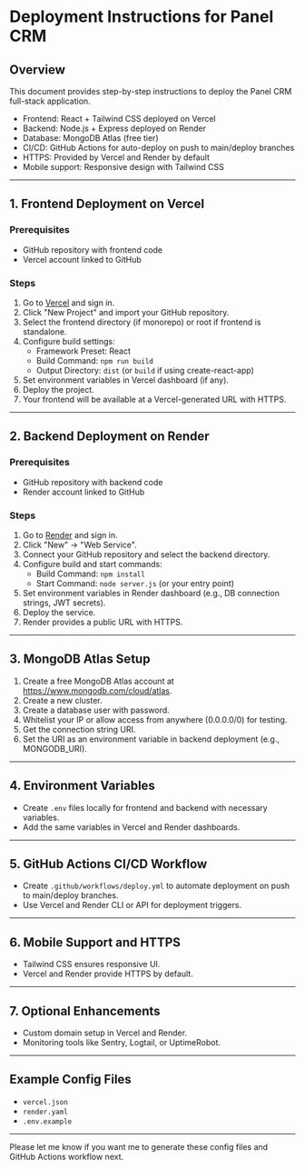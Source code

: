 # Deployment Instructions for Panel CRM

## Overview

This document provides step-by-step instructions to deploy the Panel CRM full-stack application.

- Frontend: React + Tailwind CSS deployed on Vercel
- Backend: Node.js + Express deployed on Render
- Database: MongoDB Atlas (free tier)
- CI/CD: GitHub Actions for auto-deploy on push to main/deploy branches
- HTTPS: Provided by Vercel and Render by default
- Mobile support: Responsive design with Tailwind CSS

---

## 1. Frontend Deployment on Vercel

### Prerequisites

- GitHub repository with frontend code
- Vercel account linked to GitHub

### Steps

1. Go to [Vercel](https://vercel.com/) and sign in.
2. Click "New Project" and import your GitHub repository.
3. Select the frontend directory (if monorepo) or root if frontend is standalone.
4. Configure build settings:
   - Framework Preset: React
   - Build Command: `npm run build`
   - Output Directory: `dist` (or `build` if using create-react-app)
5. Set environment variables in Vercel dashboard (if any).
6. Deploy the project.
7. Your frontend will be available at a Vercel-generated URL with HTTPS.

---

## 2. Backend Deployment on Render

### Prerequisites

- GitHub repository with backend code
- Render account linked to GitHub

### Steps

1. Go to [Render](https://render.com/) and sign in.
2. Click "New" → "Web Service".
3. Connect your GitHub repository and select the backend directory.
4. Configure build and start commands:
   - Build Command: `npm install`
   - Start Command: `node server.js` (or your entry point)
5. Set environment variables in Render dashboard (e.g., DB connection strings, JWT secrets).
6. Deploy the service.
7. Render provides a public URL with HTTPS.

---

## 3. MongoDB Atlas Setup

1. Create a free MongoDB Atlas account at https://www.mongodb.com/cloud/atlas.
2. Create a new cluster.
3. Create a database user with password.
4. Whitelist your IP or allow access from anywhere (0.0.0.0/0) for testing.
5. Get the connection string URI.
6. Set the URI as an environment variable in backend deployment (e.g., MONGODB_URI).

---

## 4. Environment Variables

- Create `.env` files locally for frontend and backend with necessary variables.
- Add the same variables in Vercel and Render dashboards.

---

## 5. GitHub Actions CI/CD Workflow

- Create `.github/workflows/deploy.yml` to automate deployment on push to main/deploy branches.
- Use Vercel and Render CLI or API for deployment triggers.

---

## 6. Mobile Support and HTTPS

- Tailwind CSS ensures responsive UI.
- Vercel and Render provide HTTPS by default.

---

## 7. Optional Enhancements

- Custom domain setup in Vercel and Render.
- Monitoring tools like Sentry, Logtail, or UptimeRobot.

---

## Example Config Files

- `vercel.json`
- `render.yaml`
- `.env.example`

---

Please let me know if you want me to generate these config files and GitHub Actions workflow next.
